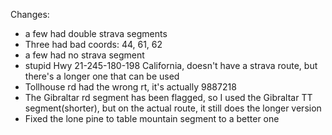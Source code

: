 Changes:
- a few had double strava segments
- Three had bad coords: 44, 61, 62
- a few had no strava segment
- stupid Hwy 21-245-180-198 California, doesn't have a strava route, but there's a longer one that can be used
- Tollhouse rd had the wrong rt, it's actually 9887218
- The Gibraltar rd segment has been flagged, so I used the Gibraltar TT segment(shorter), but on the actual route, it still does the longer version
- Fixed the lone pine to table mountain segment to a better one
